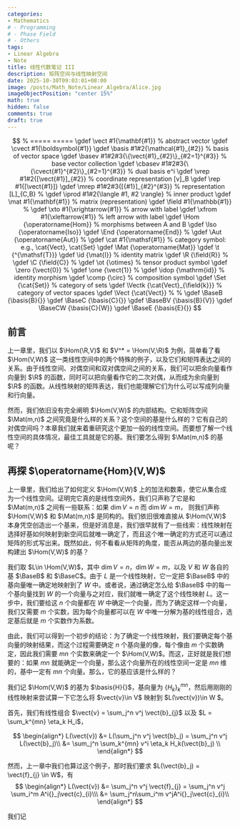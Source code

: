 ```yaml
---
categories:
- Mathematics
# - Programming
# - Phase Field
# - Others
tags:
- Linear Algebra
- Note
title: 线性代数笔记 III
description: 矩阵空间与线性映射空间
date: 2025-10-30T09:03:01+08:00
image: /posts/Math_Note/Linear_Algebra/Alice.jpg
imageObjectPosition: "center 15%"
math: true
hidden: false
comments: true
draft: true
---
```

$$
% =====  =====
\gdef       \vect           #1{\mathbf{#1}}                             % abstract vector
\gdef       \cvect          #1{\boldsymbol{#1}}
\gdef       \basis          #1#2{\mathcal{#1}_{#2}}                            % basis of vector space
\gdef       \basev          #1#2#3{\{\vect{#1}_{#2}\}_{#2=1}^{#3}}                     % base vector collection
\gdef       \cbasev         #1#2#3{\{\cvect{#1}^{#2}\}_{#2=1}^{#3}}                      % dual basis e^i
\gdef       \vrep           #1#2{[\vect{#1}]_{#2}}                           % coordinate representation [v]_B
\gdef       \rep            #1{[\vect{#1}]}
\gdef       \mrep           #1#2#3{[{#1}]_{#2}^{#3}}                      % representation [L]_{C,B}
% 
\gdef       \iprod          #1#2{\langle #1, #2 \rangle}                % inner product
\gdef       \mat            #1{\mathbf{#1}}                             % matrix (representation)
\gdef       \field          #1{\mathbb{#1}}                             % 
\gdef       \xto            #1{\xrightarrow{#1}}                        % arrow with label
\gdef       \xfrom          #1{\xleftarrow{#1}}                         % left arrow with label
\gdef       \Hom            {\operatorname{Hom}}             % morphisms between A and B
\gdef       \Iso            {\operatorname{Iso}}
\gdef       \End            {\operatorname{End}}                  % 
\gdef       \Aut            {\operatorname{Aut}}                  % 
\gdef       \cat            #1{\mathsf{#1}}                             % category symbol: e.g., \cat{Vect}, \cat{Set}
\gdef       \Mat            {\operatorname{Mat}}
\gdef       \t              {^{\mathsf{T}}}
\gdef       \id             {\mat{I}}                                % identity matrix
\gdef       \R              {\field{R}}                                % 
\gdef       \C              {\field{C}}                                % 
\gdef       \ot             {\otimes}                                   % tensor product symbol
\gdef       \zero           {\vect{0}}                                  % 
\gdef       \one            {\vect{1}}                                  % 
\gdef       \idop           {\mathrm{id}}                               % identity morphism
\gdef       \comp           {\circ}                                     % composition symbol
\gdef       \Set            {\cat{Set}}                                 % category of sets
\gdef       \Vectk          {\cat{Vect}_{\field{k}}}                    % category of vector spaces
\gdef       \Vect           {\cat{Vect}}                                % 
% 
\gdef       \BaseB             {\basis{B}{}}
\gdef       \BaseC             {\basis{C}{}}
\gdef       \BaseBV             {\basis{B}{V}}
\gdef       \BaseCW             {\basis{C}{W}}
\gdef       \BaseE          {\basis{E}{}}
$$

## 前言

上一章里，我们以 $\Hom(\R,V)$ 和 $V^* = \Hom(V,\R)$ 为例，简单看了看 $\Hom(V,W)$ 这一类线性空间中的两个特殊的例子，以及它们和矩阵表达之间的关系。由于线性空间、对偶空间和双对偶空间之间的关系，我们可以把余向量看作向量到 $\R$ 的函数，同时可以把向量看作它的二次对偶，从而成为余向量到 $\R$ 的函数。从线性映射的矩阵表达，我们也能理解它们为什么可以写成列向量和行向量。

然而，我们依旧没有完全阐明 $\Hom(V,W)$ 的内部结构。它和矩阵空间 $\Mat(m,n)$ 之间究竟是什么样的关系？这个空间的基是什么样的？它有自己的对偶空间吗？本章我们就来着重研究这个更加一般的线性空间。而要想了解一个线性空间的具体情况，最佳工具就是它的基。我们要怎么得到 $\Mat(m,n)$ 的基呢？

##

## 再探 \$\operatorname{Hom}(V,W)\$ 

上一章里，我们给出了如何定义 $\Hom(V,W)$ 上的加法和数乘，使它从集合成为一个线性空间。证明完它真的是线性空间外，我们只声称了它是和 $\Mat(m,n)$ 之间有一些联系：如果 $\dim V = n$ 而 $\dim W = m$， 则我们声称 $\Hom(V,W)$ 和 $\Mat(m,n)$ 是同构的。我们依旧很难直接从 $\Hom(V,W)$ 本身凭空创造出一个基来，但是好消息是，我们很早就有了一些线索：线性映射在选择好基如何映射到新空间后就唯一确定了，而且这个唯一确定的方式还可以通过矩阵的形式写出来。既然如此，何不看看从矩阵的角度，能否从两边的基向量出发构建出 $\Hom(V,W)$ 的基？

我们取 $L\in \Hom(V,W)$，其中 $\dim V = n$，$\dim W = m$，以及 $V$ 和 $W$ 各自的基 $\BaseB$ 和 $\BaseC$。由于 $L$ 是一个线性映射，它一定把 $\BaseB$ 中的基向量唯一确定地映射到了 $W$ 中。或者说，通过确定怎么给 $\BaseB$ 中的每一个基向量找到 $W$ 的一个向量与之对应，我们就唯一确定了这个线性映射 $L$。这一步中，我们要给这 $n$ 个向量都在 $W$ 中确定一个向量，而为了确定这样一个向量，我们又需要 $m$ 个实数，因为每个向量都可以在 $W$ 中唯一分解为基的线性组合，选定基后就是 $m$ 个实数作为系数。

由此，我们可以得到一个初步的结论：为了确定一个线性映射，我们要确定每个基向量的映射结果，而这个过程需要确定 $n$ 个基向量的像，每个像由 $m$ 个实数确定，因此我们需要 $mn$ 个实数来确定一个 $\Hom(V,W)$。而这，正好就是我们想要的：如果 $mn$ 就能确定一个向量，那么这个向量所在的线性空间一定是 $mn$ 维的，基中一定有 $mn$ 个向量。那么，它的基应该是什么样的？

我们记 $\Hom(V,W)$ 的基为 $\basis{H}{}$，基向量为 $\{H_k\}_{k}^{mn}$，然后用刚刚的线性映射来尝试算一下它怎么将 $\vect{v}\in V$ 映射到 $L(\vect{v})\in W $。

首先，我们有线性组合 $\vect{v} = \sum_j^n v^j \vect{b}_{j}$ 以及 $L = \sum_k^{mn} \eta_k H_i$，

<!-- 记 ，则每个 $\vect{f}_j$ 有 $\vect{f}_{j} = \sum_i^m A^i{}_j\vect{c}_{i}$。  -->

$$
\begin{align*}
L(\vect{v}) &= L(\sum_j^n v^j \vect{b}_j) = \sum_j^n v^j L(\vect{b}_j)\\
            &= \sum_j^n \sum_k^{mn} v^i \eta_k H_k(\vect{b}_j) \\
\end{align*}
$$
  <!-- - 经过整理，我们有 $$L(\vect{v}) =   = \sum_i^m (\sum_j^n A^i{}_jv^j)\vect{c}_{i} = \sum_i^m w^i \vect{c}_{i} = \vect{w}$$ -->
然而，上一章中我们也算过这个例子，那时我们要求 $L(\vect{b}_j) = \vect{f}_{j} \in W$，有
$$
\begin{align*}
L(\vect{v}) &= \sum_j^n v^j \vect{f}_{j} = \sum_j^n v^j \sum_i^m A^i{}_j\vect{c}_{i}\\\
            &= \sum_j^n\sum_i^m v^jA^i{}_j\vect{c}_{i}\\
\end{align*}
$$

我们记

